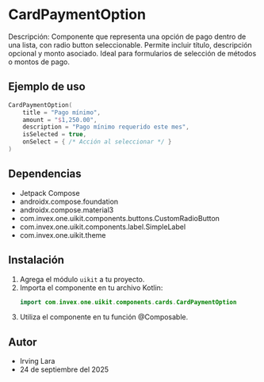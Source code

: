 # CardPaymentOption

Descripción: Componente que representa una opción de pago dentro de una lista, con radio button seleccionable. Permite incluir título, descripción opcional y monto asociado. Ideal para formularios de selección de métodos o montos de pago.

## Ejemplo de uso
```kotlin
CardPaymentOption(
    title = "Pago mínimo",
    amount = "$1,250.00",
    description = "Pago mínimo requerido este mes",
    isSelected = true,
    onSelect = { /* Acción al seleccionar */ }
)
```

## Dependencias
- Jetpack Compose
- androidx.compose.foundation
- androidx.compose.material3
- com.invex.one.uikit.components.buttons.CustomRadioButton
- com.invex.one.uikit.components.label.SimpleLabel
- com.invex.one.uikit.theme

## Instalación
1. Agrega el módulo `uikit` a tu proyecto.
2. Importa el componente en tu archivo Kotlin:
   ```kotlin
   import com.invex.one.uikit.components.cards.CardPaymentOption
   ```
3. Utiliza el componente en tu función @Composable.

## Autor
- Irving Lara
- 24 de septiembre del 2025

